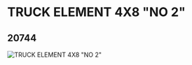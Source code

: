 # TRUCK ELEMENT 4X8 "NO 2"
## 20744
![TRUCK ELEMENT 4X8 "NO 2"](https://lc-www-live-s.legocdn.com/media/bricks/5/2/6108648.jpg)
